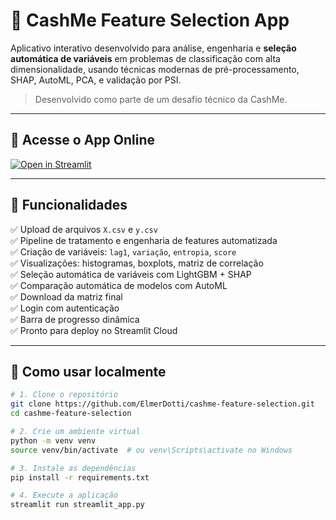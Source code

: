 # 🧠 CashMe Feature Selection App

Aplicativo interativo desenvolvido para análise, engenharia e **seleção automática de variáveis** em problemas de classificação com alta dimensionalidade, usando técnicas modernas de pré-processamento, SHAP, AutoML, PCA, e validação por PSI.

> Desenvolvido como parte de um desafio técnico da CashMe.

---

## 🚀 Acesse o App Online

[![Open in Streamlit](https://static.streamlit.io/badges/streamlit_badge_black_white.svg)](https://share.streamlit.io/ElmerDotti/cashme-feature-selection/main/streamlit_app.py)

---

## 🧩 Funcionalidades

✅ Upload de arquivos `X.csv` e `y.csv`  
✅ Pipeline de tratamento e engenharia de features automatizada  
✅ Criação de variáveis: `lag1`, `variação`, `entropia`, `score`  
✅ Visualizações: histogramas, boxplots, matriz de correlação  
✅ Seleção automática de variáveis com LightGBM + SHAP  
✅ Comparação automática de modelos com AutoML  
✅ Download da matriz final  
✅ Login com autenticação  
✅ Barra de progresso dinâmica  
✅ Pronto para deploy no Streamlit Cloud

---

## 📁 Como usar localmente

```bash
# 1. Clone o repositório
git clone https://github.com/ElmerDotti/cashme-feature-selection.git
cd cashme-feature-selection

# 2. Crie um ambiente virtual
python -m venv venv
source venv/bin/activate  # ou venv\Scripts\activate no Windows

# 3. Instale as dependências
pip install -r requirements.txt

# 4. Execute a aplicação
streamlit run streamlit_app.py
